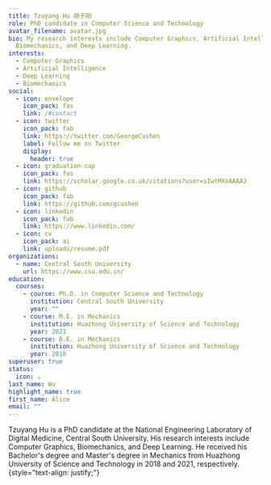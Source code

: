 ```yaml
---
title: Tzuyang Hu 胡子阳
role: PhD candidate in Computer Science and Technology
avatar_filename: avatar.jpg
bio: My research interests include Computer Graphics, Artificial Intelligence,
  Biomechanics, and Deep Learning.
interests:
  - Computer Graphics
  - Artificial Intelligence
  - Deep Learning
  - Biomechanics
social:
  - icon: envelope
    icon_pack: fas
    link: /#contact
  - icon: twitter
    icon_pack: fab
    link: https://twitter.com/GeorgeCushen
    label: Follow me on Twitter
    display:
      header: true
  - icon: graduation-cap
    icon_pack: fas
    link: https://scholar.google.co.uk/citations?user=sIwtMXoAAAAJ
  - icon: github
    icon_pack: fab
    link: https://github.com/gcushen
  - icon: linkedin
    icon_pack: fab
    link: https://www.linkedin.com/
  - icon: cv
    icon_pack: ai
    link: uploads/resume.pdf
organizations:
  - name: Central South University
    url: https://www.csu.edu.cn/
education:
  courses:
    - course: Ph.D. in Computer Science and Technology
      institution: Central South University
      year: ""
    - course: M.E. in Mechanics
      institution: Huazhong University of Science and Technology
      year: 2021
    - course: B.E. in Mechanics
      institution: Huazhong University of Science and Technology
      year: 2018
superuser: true
status:
  icon: ☕️
last_name: Wu
highlight_name: true
first_name: Alice
email: ""
---
```

Tzuyang Hu is a PhD candidate at the National Engineering Laboratory of Digital Medicine, Central South University. His research interests include Computer Graphics, Biomechanics, and Deep Learning. He received his Bachelor's degree and Master's degree in Mechanics from Huazhong University of Science and Technology in 2018 and 2021, respectively.
{style="text-align: justify;"}